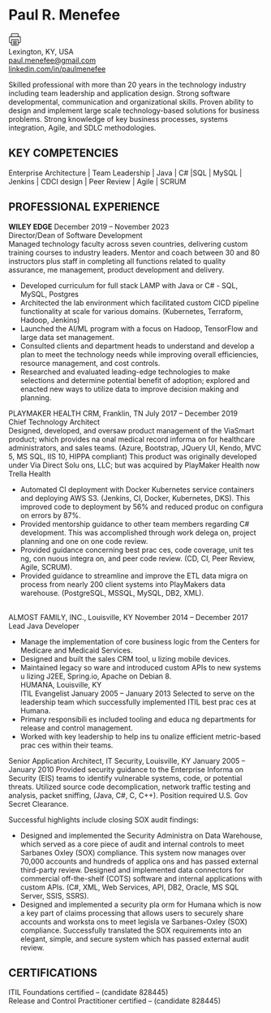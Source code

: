  
# Paul R. Menefee 
<a href="paul-menefee-resume.pdf" rel="print resume"><img src="print.png" alt="print" width="25"/></a>
<br />Lexington, KY, USA
<br />paul.menefee@gmail.com
<br />[linkedin.com/in/paulmenefee](http://www.linkedin.com/in/paulmenefee)
 
Skilled professional with more than 20 years in the technology industry including team leadership and application design. Strong software developmental, communication and organizational skills. Proven ability to design and implement large scale technology-based solutions for business problems. Strong knowledge of key business processes, systems integration, Agile, and SDLC methodologies. 

## KEY COMPETENCIES
Enterprise Architecture | Team Leadership | Java | C# |SQL | MySQL | Jenkins | CDCI design | Peer Review | Agile | SCRUM 
 
## PROFESSIONAL EXPERIENCE 
 
__WILEY EDGE__	December 2019 – November 2023 
<br />Director/Dean of Software Development
<br />Managed technology faculty across seven countries, delivering custom training courses to industry leaders. Mentor and coach between 30 and 80 instructors plus staff in completing all functions related to quality assurance, me management, product development and delivery. 
* Developed curriculum for full stack LAMP with Java or C# - SQL, MySQL, Postgres
* Architected the lab environment which facilitated custom CICD pipeline functionality at scale for various domains. (Kubernetes, Terraform, Hadoop, Jenkins)  
* Launched the AI/ML program with a focus on Hadoop, TensorFlow and large data set management. 
* Consulted clients and department heads to understand and develop a plan to meet the technology needs while improving overall efficiencies, resource management, and cost controls. 
* Researched and evaluated leading-edge technologies to make selections and determine potential benefit of adoption; explored and enacted new ways to utilize data to improve decision making and planning. 

PLAYMAKER HEALTH CRM, Franklin, TN 	July 2017 – December 2019 
<br />Chief Technology Architect 
<br />Designed, developed, and oversaw product management of the ViaSmart product; which provides na onal medical record informa on for healthcare administrators, and sales teams. (Azure, Bootstrap, JQuery UI, Kendo, MVC 5, MS SQL, IIS 10, HIPPA compliant) This product was originally developed under Via Direct Solu ons, LLC; but was acquired by PlayMaker Health now Trella Health 
* Automated CI deployment with Docker Kubernetes service containers and deploying AWS S3. (Jenkins, CI, Docker, Kubernetes, DKS). This improved code to deployment by 56% and reduced produc on configura on errors by 87%. 
* Provided mentorship guidance to other team members regarding C# development. This was accomplished through work delega on, project planning and one on one code review. 
* Provided guidance concerning best prac ces, code coverage, unit tes ng, con nuous integra on, and peer code review. (CD, CI, Peer Review, Agile, SCRUM). 
* Provided guidance to streamline and improve the ETL data migra on process from nearly 200 client systems into PlayMakers data warehouse. (PostgreSQL, MSSQL, MySQL, DB2, XML). 


<br />ALMOST FAMILY, INC., Louisville, KY 	November 2014 – December 2017 
<br />Lead Java Developer 
* Manage the implementation of core business logic from the Centers for Medicare and Medicaid Services. 
* Designed and built the sales CRM tool, u lizing mobile devices. 
* Maintained legacy so ware and introduced custom APIs to new systems u lizing J2EE, Spring.io, Apache on Debian 8.  
HUMANA, Louisville, KY 	 
ITIL Evangelist									January 2005 – January 2013 
Selected to serve on the leadership team which successfully implemented ITIL best prac ces at Humana. 
* Primary responsibili es included tooling and educa ng departments for release and control management. 
* Worked with key leadership to help ins tu onalize efficient metric-based prac ces within their teams. 
 
Senior Application Architect, IT Security, Louisville, KY 	January 2005 – January 2010 
Provided security guidance to the Enterprise Informa on Security (EIS) teams to identify vulnerable systems, code, or potential threats. Utilized source code decomplication, network traffic testing and analysis, packet sniffing, (Java, C#, C, C++). Position required U.S. Gov Secret Clearance.
 
Successful highlights include closing SOX audit findings: 
* Designed and implemented the Security Administra on Data Warehouse, which served as a core piece of audit and internal controls to meet Sarbanes Oxley (SOX) compliance. This system now manages over 70,000 accounts and hundreds of applica ons and has passed external third-party review. Designed and implemented data connectors for commercial off-the-shelf (COTS) software and internal applications with custom APIs. (C#, XML, Web Services, API, DB2, Oracle, MS SQL Server, SSIS, SSRS). 
* Designed and implemented a security pla orm for Humana which is now a key part of claims processing that allows users to securely share accounts and worksta ons to meet legisla ve Sarbanes-Oxley (SOX) compliance. Successfully translated the SOX requirements into an elegant, simple, and secure system which has passed external audit review. 
 
## CERTIFICATIONS 
ITIL Foundations certified – (candidate 828445) 
<br />Release and Control Practitioner certified – (candidate 828445) 
